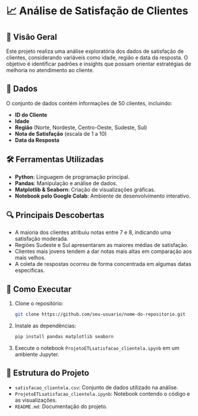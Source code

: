 
# 📈 Análise de Satisfação de Clientes

## 📝 Visão Geral
Este projeto realiza uma análise exploratória dos dados de satisfação de clientes, considerando variáveis como idade, região e data da resposta. O objetivo é identificar padrões e insights que possam orientar estratégias de melhoria no atendimento ao cliente.

## 📂 Dados
O conjunto de dados contém informações de 50 clientes, incluindo:
- **ID do Cliente**
- **Idade**
- **Região** (Norte, Nordeste, Centro-Oeste, Sudeste, Sul)
- **Nota de Satisfação** (escala de 1 a 10)
- **Data da Resposta**

## 🛠️ Ferramentas Utilizadas
- **Python**: Linguagem de programação principal.
- **Pandas**: Manipulação e análise de dados.
- **Matplotlib & Seaborn**: Criação de visualizações gráficas.
- **Notebook pelo Google Colab**: Ambiente de desenvolvimento interativo.

## 🔍 Principais Descobertas
- A maioria dos clientes atribuiu notas entre 7 e 8, indicando uma satisfação moderada.
- Regiões Sudeste e Sul apresentaram as maiores médias de satisfação.
- Clientes mais jovens tendem a dar notas mais altas em comparação aos mais velhos.
- A coleta de respostas ocorreu de forma concentrada em algumas datas específicas.

## 🚀 Como Executar
1. Clone o repositório:
   ```bash
   git clone https://github.com/seu-usuario/nome-do-repositorio.git
   ```
2. Instale as dependências:
   ```bash
   pip install pandas matplotlib seaborn
   ```
3. Execute o notebook `ProjetoETLsatisfacao_clientela.ipynb` em um ambiente Jupyter.

## 📁 Estrutura do Projeto
- `satisfacao_clientela.csv`: Conjunto de dados utilizado na análise.
- `ProjetoETLsatisfacao_clientela.ipynb`: Notebook contendo o código e as visualizações.
- `README.md`: Documentação do projeto.
